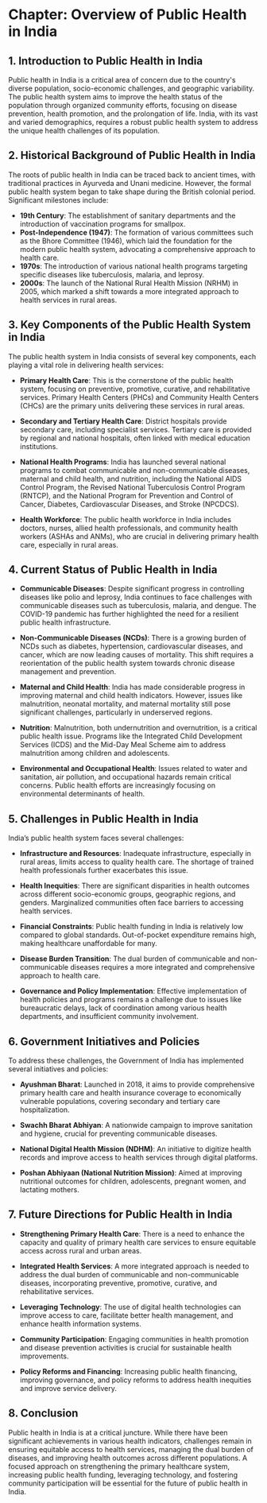 # Chapter: Overview of Public Health in India

## 1. **Introduction to Public Health in India**

Public health in India is a critical area of concern due to the country's diverse population, socio-economic challenges, and geographic variability. The public health system aims to improve the health status of the population through organized community efforts, focusing on disease prevention, health promotion, and the prolongation of life. India, with its vast and varied demographics, requires a robust public health system to address the unique health challenges of its population.

## 2. **Historical Background of Public Health in India**

The roots of public health in India can be traced back to ancient times, with traditional practices in Ayurveda and Unani medicine. However, the formal public health system began to take shape during the British colonial period. Significant milestones include:

- **19th Century**: The establishment of sanitary departments and the introduction of vaccination programs for smallpox.
- **Post-Independence (1947)**: The formation of various committees such as the Bhore Committee (1946), which laid the foundation for the modern public health system, advocating a comprehensive approach to health care.
- **1970s**: The introduction of various national health programs targeting specific diseases like tuberculosis, malaria, and leprosy.
- **2000s**: The launch of the National Rural Health Mission (NRHM) in 2005, which marked a shift towards a more integrated approach to health services in rural areas.

## 3. **Key Components of the Public Health System in India**

The public health system in India consists of several key components, each playing a vital role in delivering health services:

- **Primary Health Care**: This is the cornerstone of the public health system, focusing on preventive, promotive, curative, and rehabilitative services. Primary Health Centers (PHCs) and Community Health Centers (CHCs) are the primary units delivering these services in rural areas.
  
- **Secondary and Tertiary Health Care**: District hospitals provide secondary care, including specialist services. Tertiary care is provided by regional and national hospitals, often linked with medical education institutions.

- **National Health Programs**: India has launched several national programs to combat communicable and non-communicable diseases, maternal and child health, and nutrition, including the National AIDS Control Program, the Revised National Tuberculosis Control Program (RNTCP), and the National Program for Prevention and Control of Cancer, Diabetes, Cardiovascular Diseases, and Stroke (NPCDCS).

- **Health Workforce**: The public health workforce in India includes doctors, nurses, allied health professionals, and community health workers (ASHAs and ANMs), who are crucial in delivering primary health care, especially in rural areas.

## 4. **Current Status of Public Health in India**

- **Communicable Diseases**: Despite significant progress in controlling diseases like polio and leprosy, India continues to face challenges with communicable diseases such as tuberculosis, malaria, and dengue. The COVID-19 pandemic has further highlighted the need for a resilient public health infrastructure.

- **Non-Communicable Diseases (NCDs)**: There is a growing burden of NCDs such as diabetes, hypertension, cardiovascular diseases, and cancer, which are now leading causes of mortality. This shift requires a reorientation of the public health system towards chronic disease management and prevention.

- **Maternal and Child Health**: India has made considerable progress in improving maternal and child health indicators. However, issues like malnutrition, neonatal mortality, and maternal mortality still pose significant challenges, particularly in underserved regions.

- **Nutrition**: Malnutrition, both undernutrition and overnutrition, is a critical public health issue. Programs like the Integrated Child Development Services (ICDS) and the Mid-Day Meal Scheme aim to address malnutrition among children and adolescents.

- **Environmental and Occupational Health**: Issues related to water and sanitation, air pollution, and occupational hazards remain critical concerns. Public health efforts are increasingly focusing on environmental determinants of health.

## 5. **Challenges in Public Health in India**

India’s public health system faces several challenges:

- **Infrastructure and Resources**: Inadequate infrastructure, especially in rural areas, limits access to quality health care. The shortage of trained health professionals further exacerbates this issue.

- **Health Inequities**: There are significant disparities in health outcomes across different socio-economic groups, geographic regions, and genders. Marginalized communities often face barriers to accessing health services.

- **Financial Constraints**: Public health funding in India is relatively low compared to global standards. Out-of-pocket expenditure remains high, making healthcare unaffordable for many.

- **Disease Burden Transition**: The dual burden of communicable and non-communicable diseases requires a more integrated and comprehensive approach to health care.

- **Governance and Policy Implementation**: Effective implementation of health policies and programs remains a challenge due to issues like bureaucratic delays, lack of coordination among various health departments, and insufficient community involvement.

## 6. **Government Initiatives and Policies**

To address these challenges, the Government of India has implemented several initiatives and policies:

- **Ayushman Bharat**: Launched in 2018, it aims to provide comprehensive primary health care and health insurance coverage to economically vulnerable populations, covering secondary and tertiary care hospitalization.

- **Swachh Bharat Abhiyan**: A nationwide campaign to improve sanitation and hygiene, crucial for preventing communicable diseases.

- **National Digital Health Mission (NDHM)**: An initiative to digitize health records and improve access to health services through digital platforms.

- **Poshan Abhiyaan (National Nutrition Mission)**: Aimed at improving nutritional outcomes for children, adolescents, pregnant women, and lactating mothers.

## 7. **Future Directions for Public Health in India**

- **Strengthening Primary Health Care**: There is a need to enhance the capacity and quality of primary health care services to ensure equitable access across rural and urban areas.

- **Integrated Health Services**: A more integrated approach is needed to address the dual burden of communicable and non-communicable diseases, incorporating preventive, promotive, curative, and rehabilitative services.

- **Leveraging Technology**: The use of digital health technologies can improve access to care, facilitate better health management, and enhance health information systems.

- **Community Participation**: Engaging communities in health promotion and disease prevention activities is crucial for sustainable health improvements.

- **Policy Reforms and Financing**: Increasing public health financing, improving governance, and policy reforms to address health inequities and improve service delivery.

## 8. **Conclusion**

Public health in India is at a critical juncture. While there have been significant achievements in various health indicators, challenges remain in ensuring equitable access to health services, managing the dual burden of diseases, and improving health outcomes across different populations. A focused approach on strengthening the primary healthcare system, increasing public health funding, leveraging technology, and fostering community participation will be essential for the future of public health in India.
